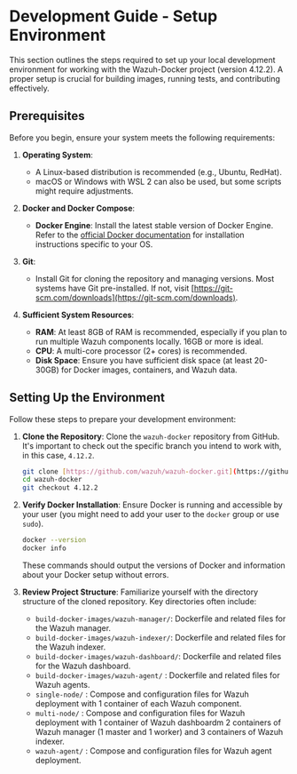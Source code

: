 # Development Guide - Setup Environment

This section outlines the steps required to set up your local development environment for working with the Wazuh-Docker project (version 4.12.2). A proper setup is crucial for building images, running tests, and contributing effectively.

## Prerequisites

Before you begin, ensure your system meets the following requirements:

1.  **Operating System**:
    * A Linux-based distribution is recommended (e.g., Ubuntu, RedHat).
    * macOS or Windows with WSL 2 can also be used, but some scripts might require adjustments.

2.  **Docker and Docker Compose**:
    * **Docker Engine**: Install the latest stable version of Docker Engine. Refer to the [official Docker documentation](https://docs.docker.com/engine/install/) for installation instructions specific to your OS.

3.  **Git**:
    * Install Git for cloning the repository and managing versions. Most systems have Git pre-installed. If not, visit [https://git-scm.com/downloads](https://git-scm.com/downloads).

5.  **Sufficient System Resources**:
    * **RAM**: At least 8GB of RAM is recommended, especially if you plan to run multiple Wazuh components locally. 16GB or more is ideal.
    * **CPU**: A multi-core processor (2+ cores) is recommended.
    * **Disk Space**: Ensure you have sufficient disk space (at least 20-30GB) for Docker images, containers, and Wazuh data.

## Setting Up the Environment

Follow these steps to prepare your development environment:

1.  **Clone the Repository**:
    Clone the `wazuh-docker` repository from GitHub. It's important to check out the specific branch you intend to work with, in this case, `4.12.2`.

    ```bash
    git clone [https://github.com/wazuh/wazuh-docker.git](https://github.com/wazuh/wazuh-docker.git)
    cd wazuh-docker
    git checkout 4.12.2
    ```

2.  **Verify Docker Installation**:
    Ensure Docker is running and accessible by your user (you might need to add your user to the `docker` group or use `sudo`).

    ```bash
    docker --version
    docker info
    ```
    These commands should output the versions of Docker and information about your Docker setup without errors.

3.  **Review Project Structure**:
    Familiarize yourself with the directory structure of the cloned repository. Key directories often include:
    * `build-docker-images/wazuh-manager/`: Dockerfile and related files for the Wazuh manager.
    * `build-docker-images/wazuh-indexer/`: Dockerfile and related files for the Wazuh indexer.
    * `build-docker-images/wazuh-dashboard/`: Dockerfile and related files for the Wazuh dashboard.
    * `build-docker-images/wazuh-agent/` : Dockerfile and related files for Wazuh agents.
    * `single-node/` : Compose and configuration files for Wazuh deployment with 1 container of each Wazuh component.
    * `multi-node/` : Compose and configuration files for Wazuh deployment with 1 container of Wazuh dashboardm 2 containers of Wazuh manager (1 master and 1 worker) and 3 containers of Wazuh indexer.
    * `wazuh-agent/` : Compose and configuration files for Wazuh agent deployment.

